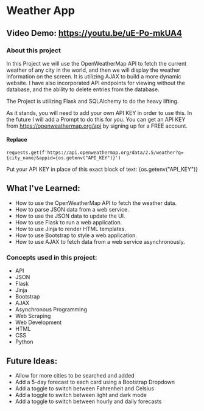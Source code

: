 # Weather App

## Video Demo: https://youtu.be/uE-Po-mkUA4

### About this project

In this Project we will use the OpenWeatherMap API to fetch the current weather of any city in the world, and then we will display the weather information on the screen. It is utilizing AJAX to build a more dynamic website. I have also incorporated API endpoints for viewing without the database, and the ability to delete entries from the database.

The Project is utilizing Flask and SQLAlchemy to do the heavy lifting.

As it stands, you will need to add your own API KEY in order to use this. In the future I will add a Prompt to do this for you. You can get an API KEY from https://openweathermap.org/api by signing up for a FREE account.

#### Replace

`requests.get(f'https://api.openweathermap.org/data/2.5/weather?q={city_name}&appid={os.getenv("API_KEY")}')`

Put your API KEY in place of this exact block of text: {os.getenv("API_KEY")}

## What I've Learned:

- How to use the OpenWeatherMap API to fetch the weather data.
- How to parse JSON data from a web service.
- How to use the JSON data to update the UI.
- How to use Flask to run a web application.
- How to use Jinja to render HTML templates.
- How to use Bootstrap to style a web application.
- How to use AJAX to fetch data from a web service asynchronously.

### Concepts used in this project:

- API
- JSON
- Flask
- Jinja
- Bootstrap
- AJAX
- Asynchronous Programming
- Web Scraping
- Web Development
- HTML
- CSS
- Python

## Future Ideas:

- Allow for more cities to be searched and added
- Add a 5-day forecast to each card using a Bootstrap Dropdown
- Add a toggle to switch between Fahrenheit and Celsius
- Add a toggle to switch between light and dark mode
- Add a toggle to switch between hourly and daily forecasts